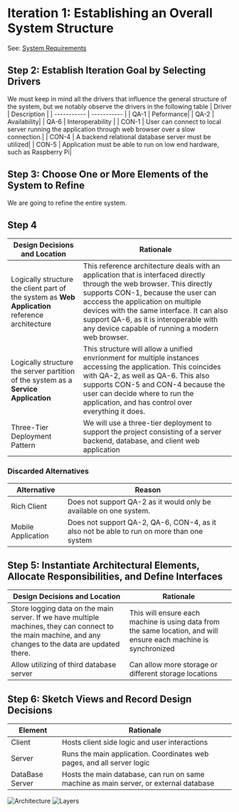 # Iteration 1: Establishing an Overall System Structure

See: [System Requirements](https://github.com/icekoda/SD-FinalProject/blob/main/Deliverable-2/Deliverable-2.md#system-requirements)

## Step 2: Establish Iteration Goal by Selecting Drivers
We must keep in mind all the drivers that influence the general structure of the system, but we notably observe the drivers in the following table
| Driver  | Description |
| ----------- | ----------- |
| QA-1 | Peformance|
| QA-2 | Availability|
| QA-6 | Interoperability |
| CON-1 | User can connect to local server running the application through web browser over a slow connection.|
| CON-4 | A backend relational database server must be utilized|
| CON-5 | Application must be able to run on low end hardware, such as Raspberry Pi|

## Step 3: Choose One or More Elements of the System to Refine
We are going to refine the entire system.
## Step 4
| Design Decisions and Location   | Rationale |
| ----------- | ----------- |
|Logically structure the client part of the system as **Web Application** reference architecture|This reference architecture deals with an application that is interfaced directly through the web browser. This directly supports CON-1, because the user can acccess the application on multiple devices with the same interface. It can also support QA-6, as it is interoperable with any device capable of running a modern web browser.|
| Logically structure the server partition of the system as a **Service Application** | This structure will allow a unified envrionment for multiple instances accessing the application. This coincides with QA-2, as well as QA-6. This also supports CON-5 and CON-4 because the user can decide where to run the application, and has control over everything it does. |
| Three-Tier Deployment Pattern | We will use a three-tier deployment to support the project consisting of a server backend, database, and client web application |

### Discarded Alternatives
| Alternative  | Reason |
| ----------- | ----------- |
|Rich Client|Does not support QA-2 as it would only be available on one system.|
|Mobile Application | Does not support QA-2, QA-6, CON-4, as it also not be able to run on more than one system|

## Step 5: Instantiate Architectural Elements, Allocate Responsibilities, and Define Interfaces

| Design Decisions and Location   | Rationale |
| ----------- | ----------- |
| Store logging data on the main server. If we have multiple machines, they can connect to the main machine, and any changes to the data are updated there.|This will ensure each machine is using data from the same location, and will ensure each machine is synchronized |
| Allow utilizing of third database server | Can allow more storage or different storage locations |

## Step 6: Sketch Views and Record Design Decisions
| Element   | Rationale |
| ----------- | ----------- |
| Client      | Hosts client side logic and user interactions |
| Server      | Runs the main application. Coordinates web pages, and all server logic |
| DataBase Server | Hosts the main database, can run on same machine as main server, or external database |

![Architecture](https://user-images.githubusercontent.com/73712369/144958994-f9dd84ac-7c59-4c98-bc8d-59246084701e.png)
![Layers](https://user-images.githubusercontent.com/73712369/144959322-f34abccb-06bd-49ec-a111-7b7de59b602f.png)



